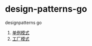 # design-patterns-go
designpatterns go

1. [单例模式](https://github.com/ukinhappy/design-patterns-go/blob/master/single.go)
2. [工厂模式](https://github.com/ukinhappy/design-patterns-go/blob/master/factory_pattern.go)